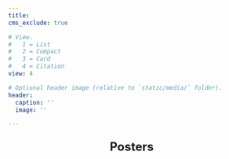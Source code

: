 ```yaml
---
title:
cms_exclude: true

# View.
#   1 = List
#   2 = Compact
#   3 = Card
#   4 = Citation
view: 4

# Optional header image (relative to `static/media/` folder).
header:
  caption: ''
  image: ''

---
```

<center><p style="font-size:24px"><b>Posters</b></p></center>
